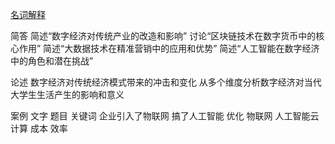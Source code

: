 [名词解释](x/mcjs.md)

简答
简述“数字经济对传统产业的改造和影响”
讨论“区块链技术在数字货币中的核心作用”
简述“大数据技术在精准营销中的应用和优势”
简述“人工智能在数字经济中的角色和潜在挑战”

论述
数字经济对传统经济模式带来的冲击和变化
从多个维度分析数字经济对当代大学生生活产生的影响和意义

案例
文字 题目 关键词
企业引入了物联网 搞了人工智能
优化
物联网
人工智能云计算
成本 效率
